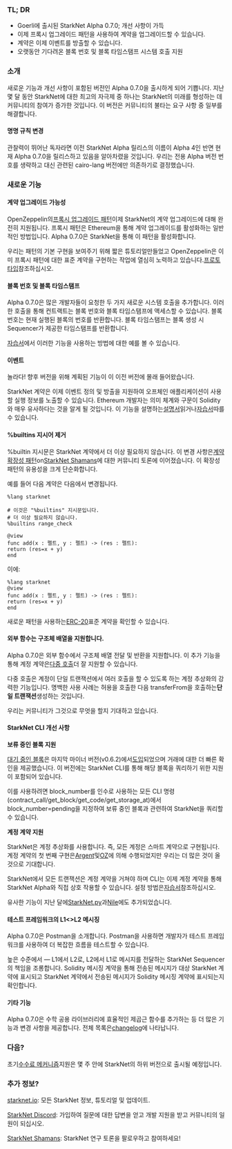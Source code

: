 ### TL; DR

* Goerli에 출시된 StarkNet Alpha 0.7.0; 개선 사항이 가득
* 이제 프록시 업그레이드 패턴을 사용하여 계약을 업그레이드할 수 있습니다.
* 계약은 이제 이벤트를 방출할 수 있습니다.
* 오랫동안 기다려온 블록 번호 및 블록 타임스탬프 시스템 호출 지원

### 소개

새로운 기능과 개선 사항이 포함된 버전인 Alpha 0.7.0을 출시하게 되어 기쁩니다. 지난 몇 달 동안 StarkNet에 대한 최고의 자극제 중 하나는 StarkNet의 미래를 형성하는 데 커뮤니티의 참여가 증가한 것입니다. 이 버전은 커뮤니티의 불타는 요구 사항 중 일부를 해결합니다.

#### 명명 규칙 변경

관찰력이 뛰어난 독자라면 이전 StarkNet Alpha 릴리스의 이름이 Alpha 4인 반면 현재 Alpha 0.7.0을 릴리스하고 있음을 알아차렸을 것입니다. 우리는 전용 Alpha 버전 번호를 생략하고 대신 관련된 cairo-lang 버전에만 의존하기로 결정했습니다.

### 새로운 기능

#### 계약 업그레이드 가능성

OpenZeppelin의[프록시 업그레이드 패턴](https://docs.openzeppelin.com/upgrades-plugins/1.x/proxies)이제 StarkNet의 계약 업그레이드에 대해 완전히 지원됩니다. 프록시 패턴은 Ethereum을 통해 계약 업그레이드를 활성화하는 일반적인 방법입니다. Alpha 0.7.0은 StarkNet을 통해 이 패턴을 활성화합니다.

우리는 패턴의 기본 구현을 보여주기 위해 짧은 튜토리얼[](https://starknet.io/docs/hello_starknet/default_entrypoint.html)만들었고 OpenZeppelin은 이미 프록시 패턴에 대한 표준 계약을 구현하는 작업에 열심히 노력하고 있습니다.[프로토타입](https://github.com/OpenZeppelin/cairo-contracts/pull/129)참조하십시오.

#### 블록 번호 및 블록 타임스탬프

Alpha 0.7.0은 많은 개발자들이 요청한 두 가지 새로운 시스템 호출을 추가합니다. 이러한 호출을 통해 컨트랙트는 블록 번호와 블록 타임스탬프에 액세스할 수 있습니다. 블록 번호는 현재 실행된 블록의 번호를 반환합니다. 블록 타임스탬프는 블록 생성 시 Sequencer가 제공한 타임스탬프를 반환합니다.

[자습서](https://starknet.io/docs/hello_starknet/more_features.html#block-number-and-timestamp)에서 이러한 기능을 사용하는 방법에 대한 예를 볼 수 있습니다.

#### 이벤트

놀라다! 향후 버전을 위해 계획된 기능이 이 이전 버전에 몰래 들어왔습니다.

StarkNet 계약은 이제 이벤트 정의 및 방출을 지원하여 오프체인 애플리케이션이 사용할 실행 정보를 노출할 수 있습니다. Ethereum 개발자는 의미 체계와 구문이 Solidity와 매우 유사하다는 것을 알게 될 것입니다. 이 기능을 설명하는[설명서](https://starknet.io/documentation/events/)읽거나[자습서](https://starknet.io/docs/hello_starknet/events.html)따를 수 있습니다.

#### %builtins 지시어 제거

%builtin 지시문은 StarkNet 계약에서 더 이상 필요하지 않습니다. 이 변경 사항은[계약 확장성 패턴](https://community.starknet.io/t/contract-extensibility-pattern/210)on[StarkNet Shamans](https://community.starknet.io/)에 대한 커뮤니티 토론에 이어졌습니다. 이 확장성 패턴의 유용성을 크게 단순화합니다.

예를 들어 다음 계약은 다음에서 변경됩니다.

```
%lang starknet

# 이것은 "%builtins" 지시문입니다.
# 더 이상 필요하지 않습니다.
%builtins range_check

@view
func add(x : 펠트, y : 펠트) -> (res : 펠트):
return (res=x + y)
end
```

이에:

```
%lang starknet
@view
func add(x : 펠트, y : 펠트) -> (res : 펠트):
return (res=x + y)
end
```

새로운 패턴을 사용하는[ERC-20](https://github.com/OpenZeppelin/cairo-contracts/tree/main/contracts/token)표준 계약을 확인할 수 있습니다.

#### 외부 함수는 구조체 배열을 지원합니다.

Alpha 0.7.0은 외부 함수에서 구조체 배열 전달 및 반환을 지원합니다. 이 추가 기능을 통해 계정 계약은[다중 호출](https://github.com/OpenZeppelin/cairo-contracts/pull/73#discussion_r753535751)더 잘 지원할 수 있습니다.

다중 호출은 계정이 단일 트랜잭션에서 여러 호출을 할 수 있도록 하는 계정 추상화의 강력한 기능입니다. 명백한 사용 사례는 허용을 호출한 다음 transferFrom을 호출하는**단일 트랜잭션**생성하는 것입니다.

우리는 커뮤니티가 그것으로 무엇을 할지 기대하고 있습니다.

#### StarkNet CLI 개선 사항

**보류 중인 블록 지원**

[대기 중인 블록](https://starknet.io/documentation/block-structure-and-hash/#pending_block)은 마지막 마이너 버전(v0.6.2)에서[도입](https://community.starknet.io/t/cairo-v0-6-2-api-change-pending-block/195)되었으며 거래에 대한 더 빠른 확인을 제공했습니다. 이 버전에는 StarkNet CLI를 통해 해당 블록을 쿼리하기 위한 지원이 포함되어 있습니다.

이를 사용하려면 block_number를 인수로 사용하는 모든 CLI 명령(contract_call/get_block/get_code/get_storage_at)에서 block_number=pending을 지정하여 보류 중인 블록과 관련하여 StarkNet을 쿼리할 수 있습니다.

**계정 계약 지원**

StarkNet은 계정 추상화를 사용합니다. 즉, 모든 계정은 스마트 계약으로 구현됩니다. 계정 계약의 첫 번째 구현은[Argent](https://github.com/argentlabs/argent-contracts-starknet)및[OZ](https://github.com/OpenZeppelin/cairo-contracts/blob/main/contracts/Account.cairo)에 의해 수행되었지만 우리는 더 많은 것이 올 것으로 기대합니다.

StarkNet에서 모든 트랜잭션은 계정 계약을 거쳐야 하며 CLI는 이제 계정 계약을 통해 StarkNet Alpha와 직접 상호 작용할 수 있습니다. 설정 방법은[자습서](https://starknet.io/docs/hello_starknet/account_setup.html#setting-up-a-starknet-account)참조하십시오.

유사한 기능이 지난 달에[StarkNet.py](https://github.com/software-mansion/starknet.py/)과[Nile](https://github.com/OpenZeppelin/nile)에도 추가되었습니다.

#### 테스트 프레임워크의 L1<>L2 메시징

Alpha 0.7.0은 Postman을 소개합니다. Postman을 사용하면 개발자가 테스트 프레임워크를 사용하여 더 복잡한 흐름을 테스트할 수 있습니다.

높은 수준에서 — L1에서 L2로, L2에서 L1로 메시지를 전달하는 StarkNet Sequencer의 책임을 조롱합니다. Solidity 메시징 계약을 통해 전송된 메시지가 대상 StarkNet 계약에 표시되고 StarkNet 계약에서 전송된 메시지가 Solidity 메시징 계약에 표시되는지 확인합니다.

#### 기타 기능

Alpha 0.7.0은 수학 공용 라이브러리에 효율적인 제곱근 함수를 추가하는 등 더 많은 기능과 변경 사항을 제공합니다. 전체 목록은[changelog](https://github.com/starkware-libs/cairo-lang/releases/tag/v0.7.0)에 나타납니다.

### 다음?

초기[수수료 메커니즘](https://community.starknet.io/t/fees-in-starknet-alpha/286/29)지원은 몇 주 안에 StarkNet의 하위 버전으로 출시될 예정입니다.

### 추가 정보?

[starknet.io](https://starknet.io/): 모든 StarkNet 정보, 튜토리얼 및 업데이트.

[StarkNet Discord](https://discord.gg/uJ9HZTUk2Y): 가입하여 질문에 대한 답변을 얻고 개발 지원을 받고 커뮤니티의 일원이 되십시오.

[StarkNet Shamans](https://community.starknet.io/): StarkNet 연구 토론을 팔로우하고 참여하세요!